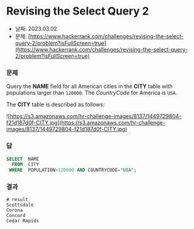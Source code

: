 # Revising the Select Query 2

- 날짜: 2023.03.02
- 문제: [https://www.hackerrank.com/challenges/revising-the-select-query-2/problem?isFullScreen=true](https://www.hackerrank.com/challenges/revising-the-select-query-2/problem?isFullScreen=true)

### 문제

Query the **NAME** field for all American cities in the **CITY** table with populations larger than `120000`. The *CountryCode* for America is `USA`.

The **CITY** table is described as follows:

![https://s3.amazonaws.com/hr-challenge-images/8137/1449729804-f21d187d0f-CITY.jpg](https://s3.amazonaws.com/hr-challenge-images/8137/1449729804-f21d187d0f-CITY.jpg)

### 답

```sql
SELECT  NAME
  FROM  CITY
 WHERE  POPULATION>120000 AND COUNTRYCODE="USA";
```

### 결과

```
# result
Scottsdale
Corona
Concord
Cedar Rapids
```
